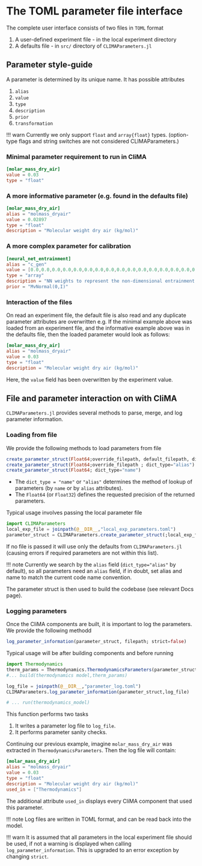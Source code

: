 # The TOML parameter file interface

The complete user interface consists of two files in `TOML` format
1. A user-defined experiment file - in the local experiment directory
2. A defaults file - in `src/` directory of `CLIMAParameters.jl`

## Parameter style-guide

A parameter is determined by its unique name. It has possible attributes
1. `alias`
2. `value`
3. `type`
4. `description`
5. `prior`
6. `transformation`

!!! warn
    Currently we only support `float` and `array{float}` types. (option-type flags and string switches are not considered CLIMAParameters.)

### Minimal parameter requirement to run in CliMA

```TOML
[molar_mass_dry_air]
value = 0.03
type = "float"
```

### A more informative parameter (e.g. found in the defaults file)

```TOML
[molar_mass_dry_air]
alias = "molmass_dryair"
value = 0.02897
type = "float"
description = "Molecular weight dry air (kg/mol)"
```

### A more complex parameter for calibration

```TOML
[neural_net_entrainment]
alias = "c_gen"
value = [0.0,0.0,0.0,0.0,0.0,0.0,0.0,0.0,0.0,0.0,0.0,0.0,0.0,0.0,0.0,0.0]
type = "array"
description = "NN weights to represent the non-dimensional entrainment function"
prior = "MvNormal(0,I)"
```

### Interaction of the files

On read an experiment file, the default file is also read and any duplicate parameter attributes are overwritten
e.g. If the minimal example above was loaded from an experiment file, and the informative example above was in the defaults file, then the loaded parameter would look as follows:
``` TOML
[molar_mass_dry_air]
alias = "molmass_dryair"
value = 0.03
type = "float"
description = "Molecular weight dry air (kg/mol)"
```
Here, the `value` field has been overwritten by the experiment value.

## File and parameter interaction on with CliMA

`CLIMAParameters.jl` provides several methods to parse, merge, and log parameter information.


### Loading from file
We provide the following methods to load parameters from file
```julia
create_parameter_struct(Float64;override_filepath, default_filepath, dict_type="alias")
create_parameter_struct(Float64;override_filepath ; dict_type="alias")
create_parameter_struct(Float64; dict_type="name")
```
- The `dict_type = "name"` or `"alias"` determines the method of lookup of parameters (by `name` or by `alias` attributes).
- The `Float64` (or `Float32`) defines the requested precision of the returned parameters.

Typical usage involves passing the local parameter file
```julia
import CLIMAParameters
local_exp_file = joinpath(@__DIR__,"local_exp_parameters.toml")
parameter_struct = CLIMAParameters.create_parameter_struct(;local_exp_file)
```
If no file is passed it will use only the defaults from `CLIMAParameters.jl` (causing errors if required parameters are not within this list).

!!! note
    Currently we search by the `alias` field (`dict_type="alias"` by default), so all parameters need an `alias` field, if in doubt, set alias and name to match the current code name convention.

The parameter struct is then used to build the codebase (see relevant Docs page).

### Logging parameters

Once the CliMA components are built, it is important to log the parameters. We provide the following methodd
```julia
log_parameter_information(parameter_struct, filepath; strict=false)
```

Typical usage will be after building components and before running
```julia
import Thermodynamics
therm_params = Thermodynamics.ThermodynamicsParameters(parameter_struct)
#... build(thermodynamics model,therm_params)

log_file = joinpath(@__DIR__,"parameter_log.toml")
CLIMAParameters.log_parameter_information(parameter_struct,log_file)

# ... run(thermodynamics_model)
```

This function performs two tasks
1. It writes a parameter log file to `log_file`.
2. It performs parameter sanity checks.

Continuing our previous example, imagine `molar_mass_dry_air` was extracted in `ThermodynamicsParameters`. Then the log file will contain:
``` TOML
[molar_mass_dry_air]
alias = "molmass_dryair"
value = 0.03
type = "float"
description = "Molecular weight dry air (kg/mol)"
used_in = ["Thermodynamics"]
```
The additional attribute `used_in` displays every CliMA component that used this parameter.

!!! note
    Log files are written in TOML format, and can be read back into the model.

!!! warn
    It is assumed that all parameters in the local experiment file should be used, if not a warning is displayed when calling `log_parameter_information`. This is upgraded to an error exception by changing `strict`.
